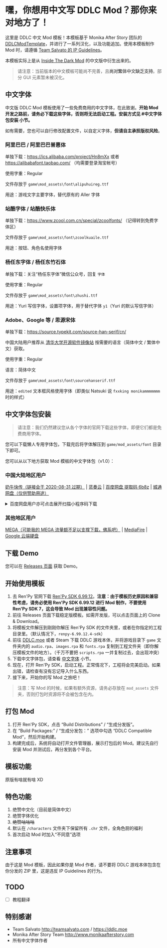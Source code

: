 # 嘿，你想用中文写 DDLC Mod？那你来对地方了！

这里是 DDLC 中文 Mod 模板！本模板基于 Monika After Story 团队的 [DDLCModTemplate](https://github.com/Monika-After-Story/DDLCModTemplate)，并进行了一系列汉化，以及功能追加。使用本模板制作 Mod 时，请遵循 [Team Salvato 的 IP Guidelines](http://teamsalvato.com/ip-guidelines/)。

本模板实际上是从 [Inside The Dark Mod](https://github.com/imgradeone/InsideTheDark) 的中文版中衍生出来的。

> 请注意：当前版本的中文模板可能尚不完善，且**尚对繁体中文缺乏支持**。部分 GUI 元素暂未被汉化。

## 中文字体

中文版 DDLC Mod 模板使用了一些免费商用的中文字体，在此致谢。**开始 Mod 开发之路前，请务必下载这些字体，否则将无法启动工程。安装方式见 #中文字体包安装 小节。**

如有需要，您也可以自行修改配置文件，以自定义字体，**但请自主承担版权风险**。

### 阿里巴巴 / 阿里巴巴普惠体
单独下载：https://ics.alibaba.com/project/Hn8mXx 或者 https://alibabafont.taobao.com/ （均需要登录淘宝帐号）

使用字重：Regular

文件存放于 `game\mod_assets\font\alipuhuireg.ttf`

用途：游戏文字主要字体，替代原有的 Aller 字体

### 站酷字体 / 站酷快乐体
单独下载：https://www.zcool.com.cn/special/zcoolfonts/ （记得转到免费字体区）

文件存放于 `game\mod_assets\font\zcoolkuaile.ttf`

用途：按钮、角色名使用字体

### 杨任东字体 / 杨任东竹石体
单独下载：关注“杨任东字体”微信公众号，回复 `字体`

使用字重：Regular

文件存放于 `game\mod_assets\font\zhushi.ttf`

用途：Yuri 写信字体，设置项字体，用于替代字体 `y1`（Yuri 的默认写信字体）

### Adobe、Google 等 / 思源宋体
单独下载：https://source.typekit.com/source-han-serif/cn/

中国大陆用户推荐从 [清华大学开源软件镜像站](https://mirrors.tuna.tsinghua.edu.cn/adobe-fonts/source-han-serif/) 按需要的语言（简体中文 / 繁体中文）获取。

使用字重：Regular

语言：简体中文

文件存放于 `game\mod_assets\font\sourcehanserif.ttf`

用途：`edited` 文本框风格使用字体（即类似 Natsuki 说 `fxxking monikammmmmmm` 时的样式）

## 中文字体包安装

> 请注意：我们仍然建议您从各个字体的官网下载这些字体，即便它们都是免费商用字体。

您可以下载懒人专用字体包，下载完后将字体解压到 `game/mod_assets/font` 目录下即可。

您可以从以下地方获取 Mod 模板的中文字体包（v1.0）：

### 中国大陆地区用户

[奶牛快传（链接会于 2020-08-31 过期）](https://imgradeone.cowtransfer.com/s/5bebe9222be64e) | [蓝奏云](https://imgradeone.lanzous.com/icxhqqj) | [百度网盘 提取码 6b8z](https://pan.baidu.com/s/1LTv9N1Yfmd3cQsFTAoOSQA) | [城通网盘（仅供赞助用途）](https://ct.imgradeone.xyz/file/24390393-446444253)

<details>
  <summary>百度网盘用户亦可点击展开扫描小程序码下载</summary>
  
  ![](./bdwp-dl-code.png)

</details>

### 其他地区用户

[MEGA（可能我的 MEGA 流量额不足以支撑下载，佛系吧）](https://mega.nz/file/1QwHkTga#N9yvUtQHAvqQ2szeJvhFT3CJdzL7elxfbR4AeFuAcb0) | [MediaFire](https://www.mediafire.com/file/4aciv23rhf5x8kg/font.zip/file) | [Google 云端硬盘](https://drive.google.com/open?id=1b96aSF7A6VtIh4-XuJfaEFHhVpsQZQzw)

## 下载 Demo

您可以在 [Releases 页面](https://github.com/imgradeone/DDLCModTemplete-Chinese/releases) 获取 Demo。

## 开始使用模板

1. 去 Ren'Py 官网下载 [Ren'Py SDK 6.99.12](https://www.renpy.org/release/6.99.12)。**注意：由于模板历史原因和兼容性考虑，请务必使用 Ren'Py SDK 6.99.12 进行 Mod 制作，不要使用 Ren'Py SDK 7，这会导致 Mod 出现兼容性问题。**
1. 前往 Releases 页面下载稳定版模板。如需开发版，可以点击页面上的 Clone & Download。
1. 将模板文件解压到刚刚你解压 Ren'Py SDK 的文件夹里，或者在你指定的工程目录里。（默认情况下，`renpy-6.99.12.4-sdk`）
1. 前往 [DDLC.moe](https://ddlc.moe) 或者 Steam 下载 DDLC 游戏本体，并将游戏目录下 `game` 文件夹内的 `audio.rpa`、`images.rpa` 和 `fonts.rpa` 复制到工程文件夹（即你解压模板文件的地方）。（千万不要把 `scripts.rpa` 一并复制过去，会出现冲突）
1. 下载中文字体包，请查看 [中文字体](#中文字体) 小节。
1. 现在，打开 Ren'Py SDK，启动工程。正常情况下，工程将会完美启动。如果出错，请检查有没有忘记导入什么东西。
1. 接下来，开始你的写 Mod 之旅吧！

> 注意：写 Mod 的时候，如果有额外资源，请务必存放在 `mod_assets` 文件夹，否则打包时资源将不会被包含在内。

## 打包 Mod

1. 打开 Ren'Py SDK，点击 “Build Distributions” / “生成分发版”。
1. 在 “Build Packages:” / “生成分发包：” 选项中勾选 “DDLC Compatible Mod”，然后开始构建。
1. 构建完成后，系统将自动打开文件管理器，展示打包后的 Mod。建议先自行安装 Mod 并测试后，再分发到各个平台。

## 模板功能

原版有啥就有啥 XD

## 特色功能

1. 绝赞中文化（目前是简体中文）
1. 绝赞字体优化
1. ~~绝赞咕咕咕~~
1. 默认在 `/characters` 文件夹下保留所有 `.chr` 文件，全角色厨的福利
1. 首次启动 Mod 时加入“不同意”选项

## 注意事项

由于这是 Mod 模板，因此如果你是 Mod 作者，请不要将 DDLC 游戏本体包含在你分发的 ZIP 里，这是违反 IP Guidelines 的行为。

## TODO

- [ ] 教程翻译

## 特别感谢

- Team Salvato http://teamsalvato.com / https://ddlc.moe
- Monika After Story Team http://www.monikaafterstory.com
- 所有中文字体作者